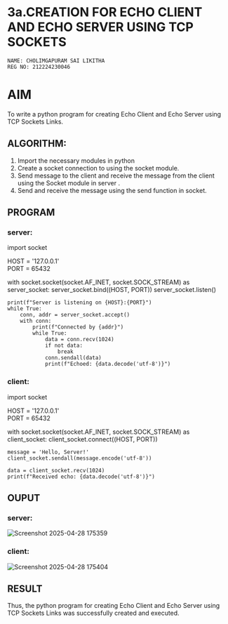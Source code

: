 # 3a.CREATION FOR ECHO CLIENT AND ECHO SERVER USING TCP SOCKETS
```
NAME: CHOLIMGAPURAM SAI LIKITHA
REG NO: 212224230046

```
# AIM
To write a python program for creating Echo Client and Echo Server using TCP
Sockets Links.
## ALGORITHM:
1. Import the necessary modules in python
2. Create a socket connection to using the socket module.
3. Send message to the client and receive the message from the client using the Socket module in
 server .
4. Send and receive the message using the send function in socket.
## PROGRAM

### server:

import socket

HOST = '127.0.0.1'  
PORT = 65432        

with socket.socket(socket.AF_INET, socket.SOCK_STREAM) as server_socket:
    server_socket.bind((HOST, PORT))
    server_socket.listen()

    print(f"Server is listening on {HOST}:{PORT}")
    while True:
        conn, addr = server_socket.accept()
        with conn:
            print(f"Connected by {addr}")
            while True:
                data = conn.recv(1024)
                if not data:
                    break
                conn.sendall(data)
                print(f"Echoed: {data.decode('utf-8')}")


### client:


import socket

HOST = '127.0.0.1'  
PORT = 65432  

with socket.socket(socket.AF_INET, socket.SOCK_STREAM) as client_socket:
    client_socket.connect((HOST, PORT))

    message = 'Hello, Server!'
    client_socket.sendall(message.encode('utf-8'))

    data = client_socket.recv(1024)
    print(f"Received echo: {data.decode('utf-8')}")

    
## OUPUT

### server:
![Screenshot 2025-04-28 175359](https://github.com/user-attachments/assets/2d040746-4298-4f1e-ac32-2923eb87f243)

### client:

![Screenshot 2025-04-28 175404](https://github.com/user-attachments/assets/bc1cff3d-2ed9-47a8-8c77-8f383422412f)

## RESULT
Thus, the python program for creating Echo Client and Echo Server using TCP Sockets Links 
was successfully created and executed.

